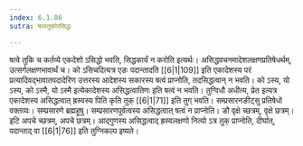 ```yaml
---
index: 6.1.86
sutra: षत्वतुकोरसिद्धः

---
```

षत्वे तुकि च कर्तव्ये एकदेशो ऽसिद्धो भवति, सिद्धकार्यं न करोति इत्यर्थः। असिद्धवचनमादेशलक्षणप्रतिषेधर्थम्, उत्सर्गलक्षणभावार्थं च। को ऽसिचदित्यत्र एङः पदान्तादति [[6|1|109]] इति एकादेशस्य परं प्रत्यादिवद्भावातपदादेरिण उत्तरस्य आदेशस्य सकारस्य षत्वं प्राप्नोति, तदसिद्धत्वान् न भवति। को ऽस्य, यो ऽस्य, को ऽस्मै, यो ऽस्मै इत्येकादेशस्य असिद्धत्वातिणः इति षत्वं न भवति। तुग्विधौ अधीत्य, प्रेत इत्यत्र एकादेशस्य असिद्धत्वात् ह्रस्वस्य पिति कृति तुक् [[6|1|71]] इति तुग् भवति। सम्प्रसारनङीट्सु प्रतिषेधो वक्तव्यः। सम्प्रसारणे ब्रह्महूषु। सम्प्रसारणपूर्वत्वस्य असिद्धत्वात् षत्वं न प्राप्नोति। ङौ वृक्षे च्छत्रम्, वृक्षे छत्रम्। इटि अपचे च्छत्रम्, अपचे छत्रम्। आद्गुणस्य असिद्धत्वाद् ह्रस्वलक्षणो नित्यो ऽत्र तुक् प्राप्नोति, दीर्घात्, पदान्ताद् वा [[6|1|76]] इति तुग्निकल्प इष्यते।